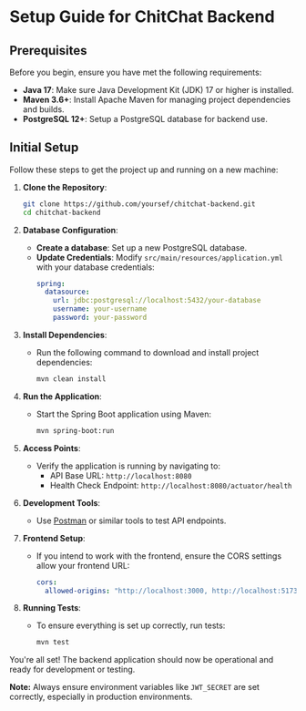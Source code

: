 # Setup Guide for ChitChat Backend

## Prerequisites

Before you begin, ensure you have met the following requirements:

- **Java 17**: Make sure Java Development Kit (JDK) 17 or higher is installed.
- **Maven 3.6+**: Install Apache Maven for managing project dependencies and builds.
- **PostgreSQL 12+**: Setup a PostgreSQL database for backend use.

## Initial Setup

Follow these steps to get the project up and running on a new machine:

1. **Clone the Repository**:
   ```bash
   git clone https://github.com/yoursef/chitchat-backend.git
   cd chitchat-backend
   ```

2. **Database Configuration**:
   - **Create a database**: Set up a new PostgreSQL database.
   - **Update Credentials**: Modify `src/main/resources/application.yml` with your database credentials:
     ```yaml
     spring:
       datasource:
         url: jdbc:postgresql://localhost:5432/your-database
         username: your-username
         password: your-password
     ```

3. **Install Dependencies**:
   - Run the following command to download and install project dependencies:
     ```bash
     mvn clean install
     ```

4. **Run the Application**:
   - Start the Spring Boot application using Maven:
     ```bash
     mvn spring-boot:run
     ```

5. **Access Points**:
   - Verify the application is running by navigating to:
     - API Base URL: `http://localhost:8080`
     - Health Check Endpoint: `http://localhost:8080/actuator/health`

6. **Development Tools**:
   - Use [Postman](https://www.postman.com/) or similar tools to test API endpoints.

7. **Frontend Setup**:
   - If you intend to work with the frontend, ensure the CORS settings allow your frontend URL:
     ```yaml
     cors:
       allowed-origins: "http://localhost:3000, http://localhost:5173"
     ```

8. **Running Tests**:
   - To ensure everything is set up correctly, run tests:
     ```bash
     mvn test
     ```


You're all set! The backend application should now be operational and ready for development or testing.

**Note:** Always ensure environment variables like `JWT_SECRET` are set correctly, especially in production environments.

